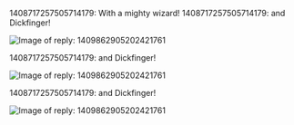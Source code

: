 1408717257505714179: With a mighty wizard!
1408717257505714179: and Dickfinger! 

![Image of reply: 1409862905202421761](https://pbs.twimg.com/media/E5DW1b2WQAYuq7h.png)

1408717257505714179: and Dickfinger! 

![Image of reply: 1409862905202421761](https://pbs.twimg.com/media/E5DW1b2WQAYuq7h.png)

1408717257505714179: and Dickfinger! 

![Image of reply: 1409862905202421761](https://pbs.twimg.com/media/E5DW1b2WQAYuq7h.png)

